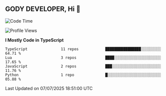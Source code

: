 ## GODY DEVELOPER, Hi 👋

<!--START_SECTION:waka-->
![Code Time](http://img.shields.io/badge/Code%20Time-3%20hrs%2023%20mins-blue)

![Profile Views](http://img.shields.io/badge/Profile%20Views-129-blue)

**I Mostly Code in TypeScript** 

```text
TypeScript               11 repos            ████████████████░░░░░░░░░   64.71 % 
Lua                      3 repos             ████░░░░░░░░░░░░░░░░░░░░░   17.65 % 
JavaScript               2 repos             ███░░░░░░░░░░░░░░░░░░░░░░   11.76 % 
Python                   1 repo              █░░░░░░░░░░░░░░░░░░░░░░░░   05.88 % 
```




 Last Updated on 07/07/2025 18:51:00 UTC
<!--END_SECTION:waka-->
